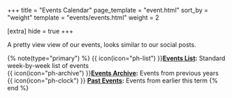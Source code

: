+++
title = "Events Calendar"
page_template = "event.html"
sort_by = "weight"
template = "events/events.html"
weight = 2

[extra]
hide = true
+++

A pretty view view of our events, looks similar to our social posts.

<!-- more -->

{% note(type="primary") %}
{{ icon(icon="ph-list") }}**[Events List](@/events/_index.md):** Standard week-by-week list of events  
{{ icon(icon="ph-archive") }}**[Events Archive](@/events/archive/_index.md):** Events from previous years  
{{ icon(icon="ph-clock") }} **[Past Events](@/events/archive/calendar.md):** Events from earlier this term
{% end %}